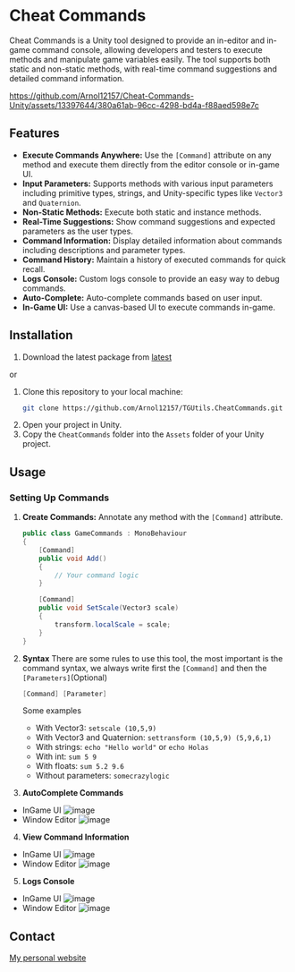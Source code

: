 # Cheat Commands

Cheat Commands is a Unity tool designed to provide an in-editor and in-game command console, allowing developers and testers to execute methods and manipulate game variables easily. The tool supports both static and non-static methods, with real-time command suggestions and detailed command information.

https://github.com/Arnol12157/Cheat-Commands-Unity/assets/13397644/380a61ab-96cc-4298-bd4a-f88aed598e7c

## Features

- **Execute Commands Anywhere:** Use the `[Command]` attribute on any method and execute them directly from the editor console or in-game UI.
- **Input Parameters:** Supports methods with various input parameters including primitive types, strings, and Unity-specific types like `Vector3` and `Quaternion`.
- **Non-Static Methods:** Execute both static and instance methods.
- **Real-Time Suggestions:** Show command suggestions and expected parameters as the user types.
- **Command Information:** Display detailed information about commands including descriptions and parameter types.
- **Command History:** Maintain a history of executed commands for quick recall.
- **Logs Console:** Custom logs console to provide an easy way to debug commands.
- **Auto-Complete:** Auto-complete commands based on user input.
- **In-Game UI:** Use a canvas-based UI to execute commands in-game.

## Installation
1. Download the latest package from [latest](https://github.com/Arnol12157/TGUtils.CheatCommands/releases/tag/Latest)

or
1. Clone this repository to your local machine:
    ```bash
    git clone https://github.com/Arnol12157/TGUtils.CheatCommands.git
    ```
2. Open your project in Unity.
3. Copy the `CheatCommands` folder into the `Assets` folder of your Unity project.

## Usage

### Setting Up Commands

1. **Create Commands:**
   Annotate any method with the `[Command]` attribute.
   ```csharp
   public class GameCommands : MonoBehaviour
   {
       [Command]
       public void Add()
       {
           // Your command logic
       }

       [Command]
       public void SetScale(Vector3 scale)
       {
           transform.localScale = scale;
       }
   }
   ```

2. **Syntax**
   There are some rules to use this tool, the most important is the command syntax, we always write first the `[Command]` and then the `[Parameters]`(Optional)
    ```csharp
   [Command] [Parameter]
   ```
   Some examples
   - With Vector3: `setscale (10,5,9)`
   - With Vector3 and Quaternion: `settransform (10,5,9) (5,9,6,1)`
   - With strings: `echo "Hello world"` or `echo Holas`
   - With int: `sum 5 9`
   - With floats: `sum 5.2 9.6`
   - Without parameters: `somecrazylogic`

3. **AutoComplete Commands**
- InGame UI
  ![image](https://github.com/Arnol12157/TGUtils.CheatCommands/assets/13397644/631d6cac-b3d2-4c56-8cfa-ba71bc5adbab)
- Window Editor
  ![image](https://github.com/Arnol12157/TGUtils.CheatCommands/assets/13397644/2df30927-862f-43c6-86c4-8b2babc2735a)

4. **View Command Information**
- InGame UI
  ![image](https://github.com/Arnol12157/TGUtils.CheatCommands/assets/13397644/ca288f47-a48a-42d0-b835-17824348649f)
- Window Editor
  ![image](https://github.com/Arnol12157/TGUtils.CheatCommands/assets/13397644/9332b38a-f226-4328-ae5c-d4fe40216d3e)

5. **Logs Console**
- InGame UI
  ![image](https://github.com/Arnol12157/TGUtils.CheatCommands/assets/13397644/bfebd1a9-dcc0-48d8-bdb0-156f063ce4ac)
- Window Editor
  ![image](https://github.com/Arnol12157/TGUtils.CheatCommands/assets/13397644/76152fa2-34e3-492a-b262-d82b508c7eb9)

## Contact
[My personal website](https://arnol12157.github.io/)

